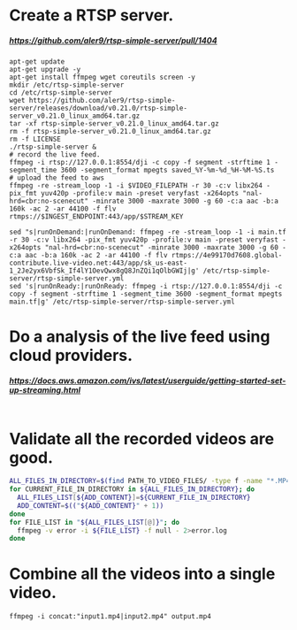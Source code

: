 # Create a RTSP server.

##### https://github.com/aler9/rtsp-simple-server/pull/1404
```
apt-get update
apt-get upgrade -y
apt-get install ffmpeg wget coreutils screen -y
mkdir /etc/rtsp-simple-server
cd /etc/rtsp-simple-server
wget https://github.com/aler9/rtsp-simple-server/releases/download/v0.21.0/rtsp-simple-server_v0.21.0_linux_amd64.tar.gz
tar -xf rtsp-simple-server_v0.21.0_linux_amd64.tar.gz
rm -f rtsp-simple-server_v0.21.0_linux_amd64.tar.gz
rm -f LICENSE
./rtsp-simple-server &
# record the live feed.
ffmpeg -i rtsp://127.0.0.1:8554/dji -c copy -f segment -strftime 1 -segment_time 3600 -segment_format mpegts saved_%Y-%m-%d_%H-%M-%S.ts
# upload the feed to aws
ffmpeg -re -stream_loop -1 -i $VIDEO_FILEPATH -r 30 -c:v libx264 -pix_fmt yuv420p -profile:v main -preset veryfast -x264opts "nal-hrd=cbr:no-scenecut" -minrate 3000 -maxrate 3000 -g 60 -c:a aac -b:a 160k -ac 2 -ar 44100 -f flv rtmps://$INGEST_ENDPOINT:443/app/$STREAM_KEY
```

```
sed "s|runOnDemand:|runOnDemand: ffmpeg -re -stream_loop -1 -i main.tf -r 30 -c:v libx264 -pix_fmt yuv420p -profile:v main -preset veryfast -x264opts "nal-hrd=cbr:no-scenecut" -minrate 3000 -maxrate 3000 -g 60 -c:a aac -b:a 160k -ac 2 -ar 44100 -f flv rtmps://4e99170d7608.global-contribute.live-video.net:443/app/sk_us-east-1_2Je2yx6VbfSk_If4lY1OevQwx8gQ8JnZQi1qOlbGWIj|g' /etc/rtsp-simple-server/rtsp-simple-server.yml
sed 's|runOnReady:|runOnReady: ffmpeg -i rtsp://127.0.0.1:8554/dji -c copy -f segment -strftime 1 -segment_time 3600 -segment_format mpegts main.tf|g' /etc/rtsp-simple-server/rtsp-simple-server.yml
```

# Do a analysis of the live feed using cloud providers.

##### https://docs.aws.amazon.com/ivs/latest/userguide/getting-started-set-up-streaming.html

```

```

# Validate all the recorded videos are good.
``` bash
ALL_FILES_IN_DIRECTORY=$(find PATH_TO_VIDEO_FILES/ -type f -name "*.MP4")
for CURRENT_FILE_IN_DIRECTORY in ${ALL_FILES_IN_DIRECTORY}; do
  ALL_FILES_LIST[${ADD_CONTENT}]=${CURRENT_FILE_IN_DIRECTORY}
  ADD_CONTENT=$(("${ADD_CONTENT}" + 1))
done
for FILE_LIST in "${ALL_FILES_LIST[@]}"; do
  ffmpeg -v error -i ${FILE_LIST} -f null - 2>error.log
done
```

# Combine all the videos into a single video.
```
ffmpeg -i concat:"input1.mp4|input2.mp4" output.mp4
```
